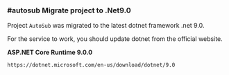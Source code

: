 ﻿### #autosub Migrate project to .Net9.0

Project `AutoSub` was migrated to the latest dotnet framework .net 9.0.

For the service to work, you should update dotnet from the official website.

**ASP.NET Core Runtime 9.0.0**

```
https://dotnet.microsoft.com/en-us/download/dotnet/9.0
```
